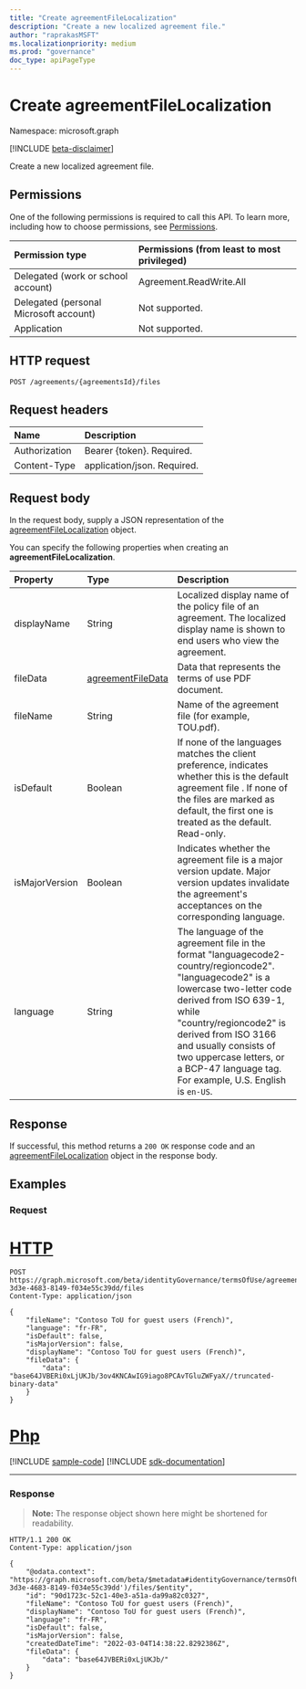 ```yaml
---
title: "Create agreementFileLocalization"
description: "Create a new localized agreement file."
author: "raprakasMSFT"
ms.localizationpriority: medium
ms.prod: "governance"
doc_type: apiPageType
---
```


# Create agreementFileLocalization
Namespace: microsoft.graph

[!INCLUDE [beta-disclaimer](../../includes/beta-disclaimer.md)]

Create a new localized agreement file.

## Permissions
One of the following permissions is required to call this API. To learn more, including how to choose permissions, see [Permissions](/graph/permissions-reference).

|Permission type                        | Permissions (from least to most privileged)              |
|:--------------------------------------|:---------------------------------------------------------|
|Delegated (work or school account)     | Agreement.ReadWrite.All |
|Delegated (personal Microsoft account) | Not supported. |
|Application                            | Not supported. |

## HTTP request

<!-- {
  "blockType": "ignored"
}
-->
``` http
POST /agreements/{agreementsId}/files
```

## Request headers
|Name|Description|
|:---|:---|
|Authorization|Bearer {token}. Required.|
|Content-Type|application/json. Required.|

## Request body
In the request body, supply a JSON representation of the [agreementFileLocalization](../resources/agreementfilelocalization.md) object.

You can specify the following properties when creating an **agreementFileLocalization**.

|Property|Type|Description|
|:---|:---|:---|
|displayName|String|Localized display name of the policy file of an agreement. The localized display name is shown to end users who view the agreement.|
|fileData|[agreementFileData](../resources/agreementfiledata.md)|Data that represents the terms of use PDF document.|
|fileName|String|Name of the agreement file (for example, TOU.pdf). |
|isDefault|Boolean|If none of the languages matches the client preference, indicates whether this is the default agreement file . If none of the files are marked as default, the first one is treated as the default. Read-only.|
|isMajorVersion|Boolean|Indicates whether the agreement file is a major version update. Major version updates invalidate the agreement's acceptances on the corresponding language.|
|language|String|The language of the agreement file in the format "languagecode2-country/regioncode2". "languagecode2" is a lowercase two-letter code derived from ISO 639-1, while "country/regioncode2" is derived from ISO 3166 and usually consists of two uppercase letters, or a BCP-47 language tag. For example, U.S. English is `en-US`.|



## Response

If successful, this method returns a `200 OK` response code and an [agreementFileLocalization](../resources/agreementfilelocalization.md) object in the response body.

## Examples

### Request

# [HTTP](#tab/http)
<!-- {
  "blockType": "request",
  "name": "create_agreementfilelocalization_from_"
}
-->
``` http
POST https://graph.microsoft.com/beta/identityGovernance/termsOfUse/agreements/94410bbf-3d3e-4683-8149-f034e55c39dd/files
Content-Type: application/json

{
    "fileName": "Contoso ToU for guest users (French)",
    "language": "fr-FR",
    "isDefault": false,
    "isMajorVersion": false,
    "displayName": "Contoso ToU for guest users (French)",
    "fileData": {
        "data": "base64JVBERi0xLjUKJb/3ov4KNCAwIG9iago8PCAvTGluZWFyaX//truncated-binary-data"
    }
}
```

# [Php](#tab/php)
[!INCLUDE [sample-code](../includes/snippets/php/create-agreementfilelocalization-from--php-snippets.md)]
[!INCLUDE [sdk-documentation](../includes/snippets/snippets-sdk-documentation-link.md)]

---



### Response
>**Note:** The response object shown here might be shortened for readability.
<!-- {
  "blockType": "response",
  "truncated": true,
  "@odata.type": "microsoft.graph.agreementFileLocalization"
}
-->
``` http
HTTP/1.1 200 OK
Content-Type: application/json

{
    "@odata.context": "https://graph.microsoft.com/beta/$metadata#identityGovernance/termsOfUse/agreements('94410bbf-3d3e-4683-8149-f034e55c39dd')/files/$entity",
    "id": "90d1723c-52c1-40e3-a51a-da99a82c0327",
    "fileName": "Contoso ToU for guest users (French)",
    "displayName": "Contoso ToU for guest users (French)",
    "language": "fr-FR",
    "isDefault": false,
    "isMajorVersion": false,
    "createdDateTime": "2022-03-04T14:38:22.8292386Z",
    "fileData": {
        "data": "base64JVBERi0xLjUKJb/"
    }
}
```

